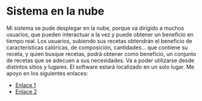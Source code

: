 # Sistema en la nube
Mi sistema se pude desplegar en la nube, porque va dirigido a muchos usuarios, que pueden interactuar a la vez y puede obtener un beneficio en tiempo real. Los usuarios, subiendo sus recetas obtendrán el beneficio de características calóricas, de composición, cantidades... que contiene su receta, y quien busque recetas, podrá obtener como beneficio, un conjunto de recetas que se adecuen a sus necesidades. Va a poder utilizarse desde distintos sitios y lugares. El software estará localizado en un solo lugar.
Me apoyo en los siguientes enlaces:
- [Enlace 1](https://vegagestion.es/almacenamiento-la-nube-caracteristicas-ventajas-desventajas/)
- [Enlace 2](https://www.ntxpro.net/sistemas/caracteristicas-de-la-nube/)